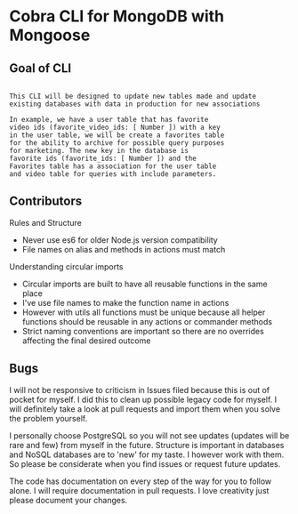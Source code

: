 # Cobra CLI for MongoDB with Mongoose

## Goal of CLI
```

This CLI will be designed to update new tables made and update 
existing databases with data in production for new associations

In example, we have a user table that has favorite 
video ids (favorite_video_ids: [ Number ]) with a key 
in the user table, we will be create a favorites table 
for the ability to archive for possible query purposes 
for marketing. The new key in the database is 
favorite ids (favorite_ids: [ Number ]) and the 
Favorites table has a association for the user table 
and video table for queries with include parameters.

```

## Contributors

Rules and Structure

- Never use es6 for older Node.js version compatibility
- File names on alias and methods in actions must match

Understanding circular imports

- Circular imports are built to have all reusable functions in the same place
- I've use file names to make the function name in actions
- However with utils all functions must be unique because
all helper functions should be reusable in any actions or commander methods
- Strict naming conventions are important so there are no overrides affecting 
the final desired outcome

## Bugs 

I will not be responsive to criticism in Issues filed because this is out of pocket for myself. 
I did this to clean up possible legacy code for myself. I will definitely take a look at pull 
requests and import them when you solve the problem yourself. 

I personally choose PostgreSQL so you will not see updates (updates will be rare and few) 
from myself in the future. Structure is important in databases and NoSQL databases are to 'new' 
for my taste. I however work with them. So please be considerate when you find issues or request 
future updates.

The code has documentation on every step of the way for you to follow alone. I will
require documentation in pull requests. I love creativity just please document your
changes.
